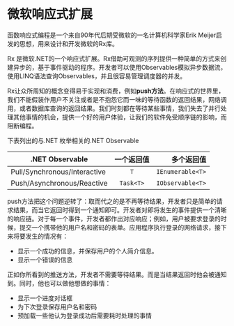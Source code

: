 # 微软响应式扩展

函数响应式编程是一个来自90年代后期受微软的一名计算机科学家Erik Meijer启发的思想，用来设计和开发微软的Rx库。

Rx 是微软.NET的一个响应式扩展。Rx借助可观测的序列提供一种简单的方式来创建异步的，基于事件驱动的程序。开发者可以使用Observables模拟异步数据流，使用LINQ语法查询Observables，并且很容易管理调度器的并发。

Rx让众所周知的概念变得易于实现和消费，例如**push方法**。在响应式的世界里，我们不能假装作用户不关注或者是不抱怨它而一味的等待函数的返回结果，网络调用，或者数据库查询的返回结果。我们时刻都在等待某些事情，我们失去了并行处理其他事情的机会，提供一个好的用户体验，让我们的软件免受顺序链的影响，而阻断编程。

下表列出的与.NET 枚举相关的.NET Observable

| .NET Observable| 一个返回值| 多个返回值  |
| ------------- |:-------------:| -----:|
| Pull/Synchronous/Interactive|`T`| `IEnumerable<T>` |
| Push/Asynchronous/Reactive| `Task<T>`|`IObservable<T>`|

push方法把这个问题逆转了：取而代之的是不再等待结果，开发者只是简单的请求结果，而当它返回时得到一个通知即可。开发者对即将发生的事件提供一个清晰的响应链。对于每一个事件，开发者都作出对应响应；例如，用户被要求登录的时候，提交一个携带他的用户名和密码的表单。应用程序执行登录的网络请求，接下来将要发生的情况有：

* 显示一个成功的信息，并保存用户的个人简介信息。
* 显示一个错误的信息

正如你所看到的推送方法，开发者不需要等待结果。而是当结果返回时他会被通知到。同时，他也可以做他想做的事情：

* 显示一个进度对话框
* 为下次登录保存用户名和密码
* 预加载一些他认为登录成功后需要耗时处理的事情